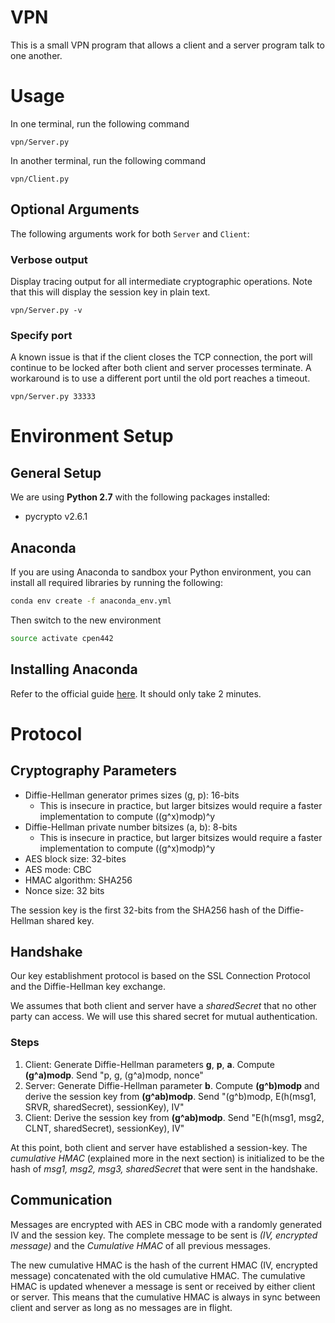 # VPN

This is a small VPN program that allows a client and a server program talk to one another.

# Usage

In one terminal, run the following command
```
vpn/Server.py
```

In another terminal, run the following command
```
vpn/Client.py
```

## Optional Arguments

The following arguments work for both `Server` and `Client`:
### Verbose output

Display tracing output for all intermediate cryptographic operations. Note that this will display the session key in plain text.
```
vpn/Server.py -v
```

### Specify port

A known issue is that if the client closes the TCP connection, the port will continue to be locked after both client and server processes terminate. A workaround is to use a different port until the old port reaches a timeout.
```
vpn/Server.py 33333
```

# Environment Setup

## General Setup

We are using **Python 2.7** with the following packages installed:
* pycrypto v2.6.1

## Anaconda
If you are using Anaconda to sandbox your Python environment, you can install all required libraries by running the following:

```bash
conda env create -f anaconda_env.yml
```

Then switch to the new environment

```bash
source activate cpen442
```

## Installing Anaconda
Refer to the official guide [here](http://conda.pydata.org/docs/install/quick.html). It should only take 2 minutes.


# Protocol

## Cryptography Parameters
* Diffie-Hellman generator primes sizes (g, p): 16-bits
    * This is insecure in practice, but larger bitsizes would require a faster implementation to compute ((g^x)modp)^y
* Diffie-Hellman private number bitsizes (a, b): 8-bits
    * This is insecure in practice, but larger bitsizes would require a faster implementation to compute ((g^x)modp)^y
* AES block size: 32-bites
* AES mode: CBC
* HMAC algorithm: SHA256
* Nonce size: 32 bits

The session key is the first 32-bits from the SHA256 hash of the Diffie-Hellman shared key.

## Handshake

Our key establishment protocol is based on the SSL Connection Protocol and the Diffie-Hellman key exchange.

We assumes that both client and server have a *sharedSecret* that no other party can access. We will use this shared secret for mutual authentication.

### Steps
1. Client: Generate Diffie-Hellman parameters **g**, **p**, **a**. Compute **(g^a)modp**. Send "p, g, (g^a)modp, nonce"
2. Server: Generate Diffie-Hellman parameter **b**. Compute **(g^b)modp** and derive the session key from **(g^ab)modp**. Send "(g^b)modp, E(h(msg1, SRVR, sharedSecret), sessionKey), IV"
3. Client: Derive the session key from **(g^ab)modp**. Send "E(h(msg1, msg2, CLNT, sharedSecret), sessionKey), IV"

At this point, both client and server have established a session-key. The *cumulative HMAC* (explained more in the next section) is initialized to be the hash of *msg1, msg2, msg3, sharedSecret* that were sent in the handshake.

## Communication

Messages are encrypted with AES in CBC mode with a randomly generated IV and the session key. The complete message to be sent is *(IV, encrypted message)* and the *Cumulative HMAC* of all previous messages.

The new cumulative HMAC is the hash of the current HMAC (IV, encrypted message) concatenated with the old cumulative HMAC. The cumulative HMAC is updated whenever a message is sent or received by either client or server. This means that the cumulative HMAC is always in sync between client and server as long as no messages are in flight.